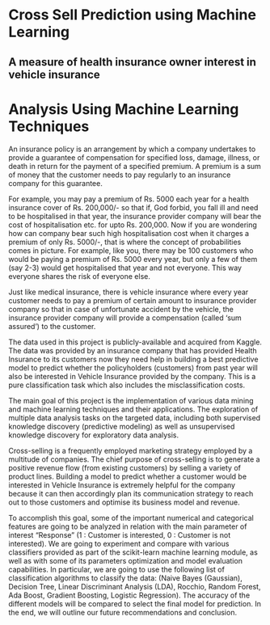 # Cross Sell Prediction using Machine Learning
## A measure of health insurance owner interest in vehicle insurance
# Analysis Using Machine Learning Techniques

An insurance policy is an arrangement by which a company undertakes to provide a guarantee of compensation for specified loss, damage, illness, or death in return for the payment of a specified premium. A premium is a sum of money that the customer needs to pay regularly to an insurance company for this guarantee.

For example, you may pay a premium of Rs. 5000 each year for a health insurance cover of Rs. 200,000/- so that if, God forbid, you fall ill and need to be hospitalised in that year, the insurance provider company will bear the cost of hospitalisation etc. for upto Rs. 200,000. Now if you are wondering how can company bear such high hospitalisation cost when it charges a premium of only Rs. 5000/-, that is where the concept of probabilities comes in picture. For example, like you, there may be 100 customers who would be paying a premium of Rs. 5000 every year, but only a few of them (say 2-3) would get hospitalised that year and not everyone. This way everyone shares the risk of everyone else.

Just like medical insurance, there is vehicle insurance where every year customer needs to pay a premium of certain amount to insurance provider company so that in case of unfortunate accident by the vehicle, the insurance provider company will provide a compensation (called ‘sum assured’) to the customer.

The data used in this project is publicly-available and acquired from Kaggle. The data was provided by an insurance company that has provided Health Insurance to its customers now they need help in building a best predictive model to predict whether the policyholders (customers) from past year will also be interested in Vehicle Insurance provided by the company. This is a pure classification task which also includes the misclassification costs.

The main goal of this project is the implementation of various data mining and machine learning techniques and their applications. The exploration of multiple data analysis tasks on the targeted data, including both supervised knowledge discovery (predictive modeling) as well as unsupervised knowledge discovery for exploratory data analysis.

Cross-selling is a frequently employed marketing strategy employed by a multitude of companies. The chief purpose of cross-selling is to generate a positive revenue flow (from existing customers) by selling a variety of product lines. Building a model to predict whether a customer would be interested in Vehicle Insurance is extremely helpful for the company because it can then accordingly plan its communication strategy to reach out to those customers and optimise its business model and revenue.

To accomplish this goal, some of the important numerical and categorical features are going to be analyzed in relation with the main parameter of interest “Response” (1 : Customer is interested, 0 : Customer is not interested). We are going to experiment and compare with various classifiers provided as part of the scikit-learn machine learning module, as well as with some of its parameters optimization and model evaluation capabilities. In particular, we are going to use the following list of classification algorithms to classify the data: (Naive Bayes (Gaussian), Decision Tree, Linear Discriminant Analysis (LDA), Rocchio, Random Forest, Ada Boost, Gradient Boosting, Logistic Regression). The accuracy of the different models will be compared to select the final model for prediction. In the end, we will outline our future recommendations and conclusion.
